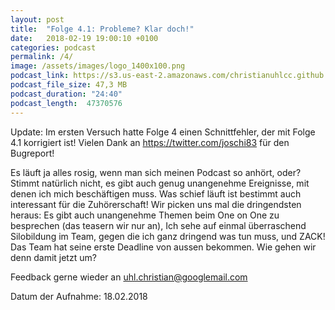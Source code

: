 ```yaml
---
layout: post
title:  "Folge 4.1: Probleme? Klar doch!"
date:   2018-02-19 19:00:10 +0100
categories: podcast
permalink: /4/
image: /assets/images/logo_1400x100.png
podcast_link: https://s3.us-east-2.amazonaws.com/christianuhlcc.github.io/episodes/Podcast_Folge_4_1.mp3
podcast_file_size: 47,3 MB
podcast_duration: "24:40"
podcast_length:  47370576   
---
```


Update: Im ersten Versuch hatte Folge 4 einen Schnittfehler, der mit Folge 4.1 korrigiert ist! Vielen Dank an https://twitter.com/joschi83 für den Bugreport!

Es läuft ja alles rosig, wenn man sich meinen Podcast so anhört, oder? Stimmt natürlich nicht, es gibt auch genug unangenehme Ereignisse, mit denen ich mich beschäftigen muss. Was schief läuft ist bestimmt auch interessant für die Zuhörerschaft! Wir picken uns mal die dringendsten heraus: Es gibt auch unangenehme Themen beim One on One zu besprechen (das teasern wir nur an), Ich sehe auf einmal überraschend Silobildung im Team, gegen die ich ganz dringend was tun muss, und ZACK! Das Team hat seine erste Deadline von aussen bekommen. Wie gehen wir denn damit jetzt um?

Feedback gerne wieder an uhl.christian@googlemail.com


Datum der Aufnahme: 18.02.2018
